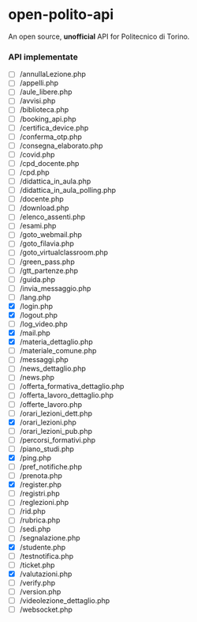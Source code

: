 # open-polito-api
An open source, **unofficial** API for Politecnico di Torino.

### API implementate

 - [ ] /annullaLezione.php
 - [ ] /appelli.php
 - [ ] /aule_libere.php
 - [ ] /avvisi.php
 - [ ] /biblioteca.php
 - [ ] /booking_api.php
 - [ ] /certifica_device.php
 - [ ] /conferma_otp.php
 - [ ] /consegna_elaborato.php
 - [ ] /covid.php
 - [ ] /cpd_docente.php
 - [ ] /cpd.php
 - [ ] /didattica_in_aula.php
 - [ ] /didattica_in_aula_polling.php
 - [ ] /docente.php
 - [ ] /download.php
 - [ ] /elenco_assenti.php
 - [ ] /esami.php
 - [ ] /goto_webmail.php
 - [ ] /goto_filavia.php
 - [ ] /goto_virtualclassroom.php
 - [ ] /green_pass.php
 - [ ] /gtt_partenze.php
 - [ ] /guida.php
 - [ ] /invia_messaggio.php
 - [ ] /lang.php
 - [x] /login.php
 - [x] /logout.php
 - [ ] /log_video.php
 - [x] /mail.php
 - [x] /materia_dettaglio.php
 - [ ] /materiale_comune.php
 - [ ] /messaggi.php
 - [ ] /news_dettaglio.php
 - [ ] /news.php
 - [ ] /offerta_formativa_dettaglio.php
 - [ ] /offerta_lavoro_dettaglio.php
 - [ ] /offerte_lavoro.php
 - [ ] /orari_lezioni_dett.php
 - [x] /orari_lezioni.php
 - [ ] /orari_lezioni_pub.php
 - [ ] /percorsi_formativi.php
 - [ ] /piano_studi.php
 - [x] /ping.php
 - [ ] /pref_notifiche.php
 - [ ] /prenota.php
 - [x] /register.php
 - [ ] /registri.php
 - [ ] /reglezioni.php
 - [ ] /rid.php
 - [ ] /rubrica.php
 - [ ] /sedi.php
 - [ ] /segnalazione.php
 - [x] /studente.php
 - [ ] /testnotifica.php
 - [ ] /ticket.php
 - [x] /valutazioni.php
 - [ ] /verify.php
 - [ ] /version.php
 - [ ] /videolezione_dettaglio.php
 - [ ] /websocket.php
